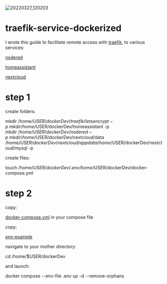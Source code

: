 ![20220327_120203](https://user-images.githubusercontent.com/68069659/160276555-e127963e-7bbf-4a5e-a9ab-3d3576bc5973.gif)
# traefik-service-dockerized

I wrote this guide to facilitate remote access with [traefik](https://traefik.io/), to various services:

[nodered](https://nodered.org/)

[homeassistant](https://www.home-assistant.io/)

[nextcloud](https://nextcloud.com/)

# step 1

create folders: 

mkdir /home/$USER/dockerDev/traefik/letsencrypt -p \ 
mkdir /home/$USER/dockerDev/homeassistant -p \
mkdir /home/$USER/dockerDev/nodered -p \
mkdir /home/$USER/dockerDev/nextcloud/data /home/$USER/dockerDev/nextcloud/appdata  /home/$USER/dockerDev/nextcloud/mysql  -p 

create files:

touch /home/$USER/dockerDev/.env  /home/$USER/dockerDev/docker-compose.yml

# step 2

copy:

[docker-compose.yml](https://github.com/william89731/traefik-service-dockerized/blob/master/docker-compose.yml) in your compose file

copy:

[env-example](https://github.com/william89731/traefik-service-dockerized/blob/master/env-example)

navigate to your mother directory:

cd /home/$USER/dockerDev

and launch:

docker compose --env-file .env up  -d --remove-orphans




